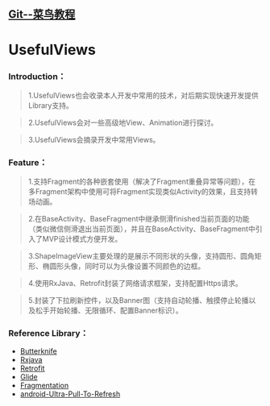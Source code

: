 <a href="http://www.runoob.com/git/git-basic-operations.html">Git--菜鸟教程</a>
---

# UsefulViews
### Introduction：

   > 1.UsefulViews也会收录本人开发中常用的技术，对后期实现快速开发提供Library支持。

   > 2.UsefulViews会对一些高级地View、Animation进行探讨。

   > 3.UsefulViews会摘录开发中常用Views。
    
### Feature：

   > 1.支持Fragment的各种嵌套使用（解决了Fragment重叠异常等问题），在多Fragment架构中使用可将Fragment实现类似Activity的效果，且支持转场动画。

   > 2.在BaseActivity、BaseFragment中继承侧滑finished当前页面的功能（类似微信侧滑退出当前页面），并且在BaseActivity、BaseFragment中引入了MVP设计模式方便开发。

   > 3.ShapeImageView主要处理的是展示不同形状的头像，支持圆形、圆角矩形、椭圆形头像，同时可以为头像设置不同颜色的边框。

   > 4.使用RxJava、Retrofit封装了网络请求框架，支持配置Https请求。
   
   > 5.封装了下拉刷新控件，以及Banner图（支持自动轮播、触摸停止轮播以及松手开始轮播、无限循环、配置Banner标识）。


### Reference Library：

   * <a href="https://github.com/JakeWharton/butterknife">Butterknife</a>
   * <a href="https://github.com/ReactiveX/RxJava">Rxjava</a> 
   * <a href="https://github.com/square/retrofit">Retrofit</a> 
   * <a href="https://github.com/bumptech/glide">Glide</a> 
   * <a href="https://github.com/YoKeyword/Fragmentation">Fragmentation</a> 
   * <a href="https://github.com/liaohuqiu/android-Ultra-Pull-To-Refresh">android-Ultra-Pull-To-Refresh
</a> 
